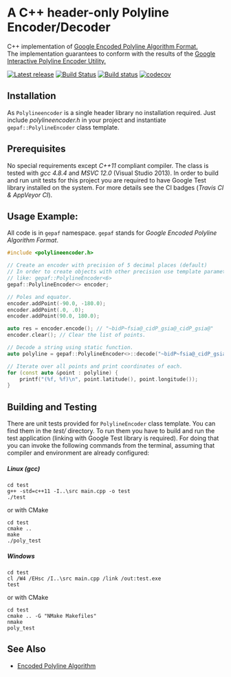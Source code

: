 # A C++ header-only Polyline Encoder/Decoder
C++ implementation of [Google Encoded Polyline Algorithm Format.](https://developers.google.com/maps/documentation/utilities/polylinealgorithm)<br>
The implementation guarantees to conform with the results of the [Google Interactive Polyline Encoder Utility.](https://developers.google.com/maps/documentation/utilities/polylineutility)

[![Latest release](https://img.shields.io/github/v/release/vahancho/polylineencoder?include_prereleases)](https://github.com/vahancho/polylineencoder/releases)
[![Build Status](https://travis-ci.org/vahancho/polylineencoder.svg?branch=master)](https://travis-ci.org/vahancho/polylineencoder)
[![Build status](https://ci.appveyor.com/api/projects/status/6tg1kkp5fgk3x2fd?svg=true)](https://ci.appveyor.com/project/vahancho/polylineencoder)
[![codecov](https://codecov.io/gh/vahancho/polylineencoder/branch/master/graph/badge.svg)](https://codecov.io/gh/vahancho/polylineencoder)

## Installation

As `Polylineencoder` is a single header library no installation required. Just include *polylineencoder.h* in your project and instantiate `gepaf::PolylineEncoder` class template.

## Prerequisites

No special requirements except *C++11* compliant compiler. The class is tested with *gcc 4.8.4* and *MSVC 12.0* (Visual Studio 2013). In order to build and run unit tests for this project you are required to have Google Test library installed on the system.
For more details see the CI badges (*Travis CI & AppVeyor CI*).

## Usage Example:

All code is in `gepaf` namespace. `gepaf` stands for *Google Encoded Polyline Algorithm Format*.

```cpp
#include <polylineencoder.h>

// Create an encoder with precision of 5 decimal places (default)
// In order to create objects with other precision use template parameter
// like: gepaf::PolylineEncoder<6>
gepaf::PolylineEncoder<> encoder;

// Poles and equator.
encoder.addPoint(-90.0, -180.0);
encoder.addPoint(.0, .0);
encoder.addPoint(90.0, 180.0);

auto res = encoder.encode(); // "~bidP~fsia@_cidP_gsia@_cidP_gsia@"
encoder.clear(); // Clear the list of points.

// Decode a string using static function.
auto polyline = gepaf::PolylineEncoder<>::decode("~bidP~fsia@_cidP_gsia@_cidP_gsia@");

// Iterate over all points and print coordinates of each.
for (const auto &point : polyline) {
    printf("(%f, %f)\n", point.latitude(), point.longitude());
}
```

## Building and Testing

There are unit tests provided for `PolylineEncoder` class template. You can find them in the *test/* directory.
To run them you have to build and run the test application (linking with Google Test library is required). For doing that you can invoke the following commands from the terminal, assuming that compiler and environment are already configured:

##### Linux (gcc)
```
cd test
g++ -std=c++11 -I..\src main.cpp -o test
./test
```

or with CMake

```
cd test
cmake ..
make
./poly_test
```

##### Windows
```
cd test
cl /W4 /EHsc /I..\src main.cpp /link /out:test.exe
test
```

or with CMake

```
cd test
cmake .. -G "NMake Makefiles"
nmake
poly_test
```

## See Also

* [Encoded Polyline Algorithm](https://developers.google.com/maps/documentation/utilities/polylinealgorithm)

